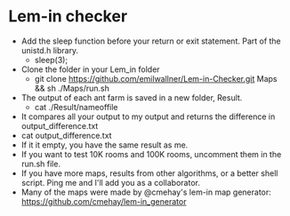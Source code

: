 # Lem-in checker
* Add the sleep function before your return or exit statement. Part of the unistd.h library.
  * sleep(3);
* Clone the folder in your Lem_in folder
  * git clone https://github.com/emilwallner/Lem-in-Checker.git Maps && sh ./Maps/run.sh
* The output of each ant farm is saved in a new folder, Result.
  * cat ./Result/nameoffile
* It compares all your output to my output and returns the difference in output_difference.txt
 * cat output_difference.txt
 * If it it empty, you have the same result as me. 
* If you want to test 10K rooms and 100K rooms, uncomment them in the run.sh file. 
* If you have more maps, results from other algorithms, or a better shell script. Ping me and I'll add you as a collaborator.
* Many of the maps were made by @cmehay's lem-in map generator: https://github.com/cmehay/lem-in_generator
